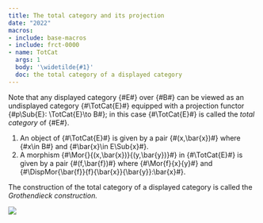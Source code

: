 ```yaml
---
title: The total category and its projection
date: "2022"
macros:
- include: base-macros
- include: frct-0000
- name: TotCat
  args: 1
  body: '\widetilde{#1}'
  doc: the total category of a displayed category
---
```


Note that any displayed category {#E#} over {#B#} can be viewed as an undisplayed category {#\TotCat{E}#} equipped with a projection functor {#p\Sub{E}: \TotCat{E}\to B#}; in this case {#\TotCat{E}#} is called the *total category* of {#E#}.

1. An object of {#\TotCat{E}#} is given by a pair {#(x,\bar{x})#} where {#x\in B#} and {#\bar{x}\in E\Sub{x}#}.
2. A morphism {#\Mor{}{(x,\bar{x})}{(y,\bar{y})}#} in {#\TotCat{E}#} is given by a pair {#(f,\bar{f})#} where {#\Mor{f}{x}{y}#} and {#\DispMor{\bar{f}}{f}{\bar{x}}{\bar{y}}:\bar{x}#}.

The construction of the total category of a displayed category is called the *Grothendieck construction.*

![](frct-001T)
